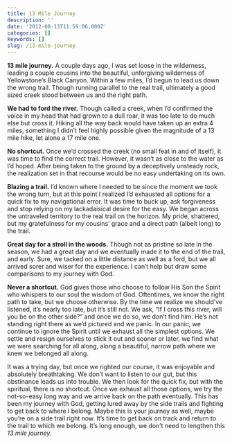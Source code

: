 ```yaml
---
title: 13 Mile Journey
description: ''
date: '2012-08-13T11:59:06.000Z'
categories: []
keywords: []
slug: /13-mile-journey
---
```


**13 mile journey.** A couple days ago, I was set loose in the wilderness, leading a couple cousins into the beautiful, unforgiving wilderness of Yellowstone’s Black Canyon. Within a few miles, I’d begun to lead us down the wrong trail. Though running parallel to the real trail, ultimately a good sized creek stood between us and the right path.

**We had to ford the river.** Though called a creek, when I’d confirmed the voice in my head that had grown to a dull roar, it was too late to do much else but cross it. Hiking all the way back would have taken up an extra 4 miles, something I didn’t feel highly possible given the magnitude of a 13 mile hike, let alone a 17 mile one.

**No shortcut.** Once we’d crossed the creek (no small feat in and of itself), it was time to find the correct trail. However, it wasn’t as close to the water as I’d hoped. After being taken to the ground by a deceptively unsteady rock, the realization set in that recourse would be no easy undertaking on its own.

**Blazing a trail.** I’d known where I needed to be since the moment we took the wrong turn, but at this point I realized I’d exhausted all options for a quick fix to my navigational error. It was time to buck up, ask forgiveness and stop relying on my lackadaisical desire for the easy. We began across the untraveled territory to the real trail on the horizon. My pride, shattered, but my gratefulness for my cousins’ grace and a direct path (albeit long) to the trail.

**Great day for a stroll in the woods.** Though not as pristine so late in the season, we had a great day and we eventually made it to the end of the trail, and early. Sure, we tacked on a little distance as well as a ford, but we all arrived sorer and wiser for the experience. I can’t help but draw some comparisons to my journey with God.

**Never a shortcut.** God gives those who choose to follow His Son the Spirit who whispers to our soul the wisdom of God. Oftentimes, we know the right path to take, but we choose otherwise. By the time we realize we should’ve listened, it’s nearly too late, but it’s still not. We ask, “If I cross this river, will you be on the other side?” and once we do so, we don’t find him. He’s not standing right there as we’d pictured and we panic. In our panic, we continue to ignore the Spirit until we exhaust all the simplest options. We settle and resign ourselves to stick it out and sooner or later, we find what we were searching for all along, along a beautiful, narrow path where we knew we belonged all along.

It was a trying day, but once we righted our course, it was enjoyable and absolutely breathtaking. We don’t want to listen to our gut, but this obstinance leads us into trouble. We then look for the quick fix, but with the spiritual, there is no shortcut. Once we exhaust all those options, we try the not-so-easy long way and we arrive back on the path eventually. This has been my journey with God, getting lured away by the side trails and fighting to get back to where I belong. Maybe this is your journey as well, maybe you’re on a side trail right now. It’s time to get back on track and return to the trail to which we belong. It’s long enough, we don’t need to lengthen this _13 mile journey_.